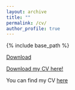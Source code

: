 ```yaml
---
layout: archive
title: ""
permalink: /cv/
author_profile: true
---
```


{% include base_path %}

[Download](/files/CV_Nadja_vantHoff.pdf)

[Download my CV here!](files/CV_Nadja_vantHoff.pdf)

You can find my CV [here](CV_Nadja_vantHoff.pdf)